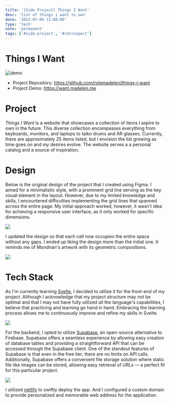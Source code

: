 ```yaml
---
title: '[Side Project] Things I Want'
desc: 'list of things i want to own'
date: '2023-07-09 11:08:00'
type: 'tech'
note: 'permanent'
tags: ['#side-project', '#retrospect']
---
```


# Things I Want

![demo](/images/2307091108/things-i-want.gif)

- Project Repository: https://github.com/rolemadelen/things-i-want
- Project Demo: https://want.madelen.me

# Project

_Things I Want_ is a website that showcases a collection of items I aspire to own in the future. This diverse collection encompasses everything from keyboards, monitors, and laptops to taiko drums and AR glasses. Currently, there are approximately 25 items listed, but I envision the list growing as time goes on and my desires evolve. The website serves a a personal catalog and a source of inspiration.

# Design

Below is the original design of the project that I created using Figma. I aimed for a minimalistic style, with a prominent grid line serving as the key visual element in the layout. However, due to my limited knowledge and skills, I encountered difficulties implementing the grid lines that spanned across the entire page. My initial approach worked, however, it wasn't idea for achieving a responsive user interface, as it only
worked for specific dimensions.

![](/images/2307091108/tiw-original-design.webp)

I updated the design so that each cell now occupies the entire space without any gaps.
I ended up liking the design more than the initial one. It reminds me of Mondrian's artwork with its geometric compositions.

![](/images/2307091108/tiw-new-design.webp)
# Tech Stack

As I'm currently learning [Svelte](https://svelte.dev/), I decided to utilize it for the front-end of my project. Although I acknowledge that my project structure may not be optimal and that I may not have fully utilized all the language's capabilities, I believe that practicing and learning go hand in hand. Embracing the learning process allows me to continuously improve and refine my skills in Svelte.

![](/images/2307091108/tiw-svelte-structure.webp)

For the backend, I opted to utilize [Supabase](https://supabase.com/), an open-source alternative to Firebase. Supabase offers a seamless experience by allowing easy creation of database tables and providing a straightforward API that can be accessed through the Supabase client. One of the standout features of Supabase is that even in the free tier, there are no limits on API calls. Additionally, Supabase offers a convenient file storage solution where static file like images can be stored, allowing easy retrieval of URLs — a perfect fit for this particular project.

![](/images/2307091108/tiw-supabase-bucket.webp)

I utilized [netlify](https://www.netlify.com/) to swiftly deploy the app. And I configured a custom domain to provide personalized and memorable web address for the application.